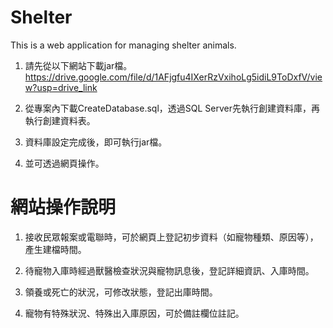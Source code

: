 # Shelter
This is a web application for managing shelter animals.

1. 請先從以下網站下載jar檔。<br>
https://drive.google.com/file/d/1AFjgfu4IXerRzVxihoLg5idiL9ToDxfV/view?usp=drive_link

2. 從專案內下載CreateDatabase.sql，透過SQL Server先執行創建資料庫，再執行創建資料表。

3. 資料庫設定完成後，即可執行jar檔。

4. 並可透過網頁操作。


# 網站操作說明
1. 接收民眾報案或電聯時，可於網頁上登記初步資料（如寵物種類、原因等），產生建檔時間。
   
2. 待寵物入庫時經過獸醫檢查狀況與寵物訊息後，登記詳細資訊、入庫時間。

3. 領養或死亡的狀況，可修改狀態，登記出庫時間。

4. 寵物有特殊狀況、特殊出入庫原因，可於備註欄位註記。

